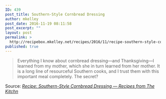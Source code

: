 ```yaml
---
ID: 439
post_title: Southern-Style Cornbread Dressing
author: mkelley
post_date: 2016-11-19 08:11:58
post_excerpt: ""
layout: post
permalink: >
  http://recipebox.mkelley.net/recipes/2016/11/recipe-southern-style-cornbread-dressing-recipes/
published: true
---
```

<blockquote>Everything I know about cornbread dressing—and Thanksgiving—I learned from my mother, which she in turn learned from her mother. It is a long line of resourceful Southern cooks, and I trust them with this important meal completely. The secret?</blockquote>
Source: <em><a href="http://www.thekitchn.com/recipe-southern-style-cornbread-dressing-recipes-from-the-kitchn-180474">Recipe: Southern-Style Cornbread Dressing — Recipes from The Kitchn</a></em>